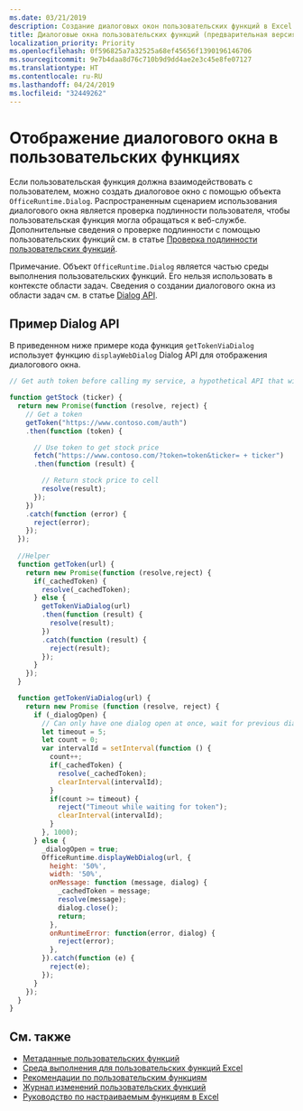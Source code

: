 ```yaml
---
ms.date: 03/21/2019
description: Создание диалоговых окон пользовательских функций в Excel с помощью JavaScript.
title: Диалоговые окна пользовательских функций (предварительная версия)
localization_priority: Priority
ms.openlocfilehash: 0f596825a7a32525a68ef45656f1390196146706
ms.sourcegitcommit: 9e7b4daa8d76c710b9d9dd4ae2e3c45e8fe07127
ms.translationtype: HT
ms.contentlocale: ru-RU
ms.lasthandoff: 04/24/2019
ms.locfileid: "32449262"
---
```

# <a name="display-a-dialog-box-in-custom-functions"></a>Отображение диалогового окна в пользовательских функциях

Если пользовательская функция должна взаимодействовать с пользователем, можно создать диалоговое окно с помощью объекта `OfficeRuntime.Dialog`. Распространенным сценарием использования диалогового окна является проверка подлинности пользователя, чтобы пользовательская функция могла обращаться к веб-службе. Дополнительные сведения о проверке подлинности с помощью пользовательских функций см. в статье [Проверка подлинности пользовательских функций](./custom-functions-authentication.md).

Примечание. Объект `OfficeRuntime.Dialog` является частью среды выполнения пользовательских функций. Его нельзя использовать в контексте области задач. Сведения о создании диалогового окна из области задач см. в статье [Dialog API](/office/dev/add-ins/develop/dialog-api-in-office-add-ins).

## <a name="dialog-api-example"></a>Пример Dialog API

В приведенном ниже примере кода функция `getTokenViaDialog` использует функцию `displayWebDialog` Dialog API для отображения диалогового окна.

```js
// Get auth token before calling my service, a hypothetical API that will deliver a stock price based on stock ticker string, such as "MSFT"

function getStock (ticker) {
  return new Promise(function (resolve, reject) {
    // Get a token
    getToken("https://www.contoso.com/auth")
    .then(function (token) {

      // Use token to get stock price
      fetch("https://www.contoso.com/?token=token&ticker= + ticker")
      .then(function (result) {

        // Return stock price to cell
        resolve(result);
      });
    })
    .catch(function (error) {
      reject(error);
    });
  });
  
  //Helper
  function getToken(url) {
    return new Promise(function (resolve,reject) {
      if(_cachedToken) {
        resolve(_cachedToken);
      } else {
        getTokenViaDialog(url)
        .then(function (result) {
          resolve(result);
        })
        .catch(function (result) {
          reject(result);
        });
      }
    });
  }

  function getTokenViaDialog(url) {
    return new Promise (function (resolve, reject) {
      if (_dialogOpen) {
        // Can only have one dialog open at once, wait for previous dialog's token
        let timeout = 5;
        let count = 0;
        var intervalId = setInterval(function () {
          count++;
          if(_cachedToken) {
            resolve(_cachedToken);
            clearInterval(intervalId);
          }
          if(count >= timeout) {
            reject("Timeout while waiting for token");
            clearInterval(intervalId);
          }
        }, 1000);
      } else {
        _dialogOpen = true;
        OfficeRuntime.displayWebDialog(url, {
          height: '50%',
          width: '50%',
          onMessage: function (message, dialog) {
            _cachedToken = message;
            resolve(message);
            dialog.close();
            return;
          },
          onRuntimeError: function(error, dialog) {
            reject(error);
          },
        }).catch(function (e) {
          reject(e);
        });
      }
    });
  }
}
```

## <a name="see-also"></a>См. также

* [Метаданные пользовательских функций](custom-functions-json.md)
* [Среда выполнения для пользовательских функций Excel](custom-functions-runtime.md)
* [Рекомендации по пользовательским функциям](custom-functions-best-practices.md)
* [Журнал изменений пользовательских функций](custom-functions-changelog.md)
* [Руководство по настраиваемым функциям в Excel](../tutorials/excel-tutorial-create-custom-functions.md)
